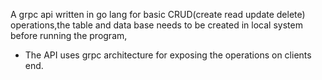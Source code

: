 A grpc api written in go lang for basic CRUD(create read update delete) operations,the table and data base needs to be created in local system before running the program,
* The API uses grpc architecture for exposing the operations on clients end.
